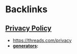 
# Backlinks
## [Privacy Policy](<Privacy Policy.md>)
- https://threads.com/privacy
- **[generators](<generators.md>):**

